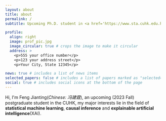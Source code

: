 ```yaml
---
layout: about
title: about
permalink: /
subtitle: Upcoming Ph.D. student in <a href='https://www.sta.cuhk.edu.hk/'>Department of Statistics, the Chinese University of Hong Kong </a>

profile:
  align: right
  image: prof_pic.jpg
  image_circular: true # crops the image to make it circular
  address: >
    <p>555 your office number</p>
    <p>123 your address street</p>
    <p>Your City, State 12345</p>

news: true # includes a list of news items
selected_papers: false # includes a list of papers marked as "selected={true}"
social: true # includes social icons at the bottom of the page
---
```


Hi, I'm Feng Jianting(*Chinese: 冯建霆*), an upcoming (2023 Fall) postgraduate student in the CUHK, my major interests lie in the field of **statistical machine learning**, **causal inference** and **explainable artificial intelligence**(XAI).